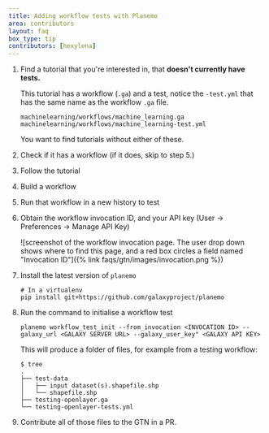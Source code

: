 ```yaml
---
title: Adding workflow tests with Planemo
area: contributors
layout: faq
box_type: tip
contributors: [hexylena]
---
```


1. Find a tutorial that you're interested in, that **doesn't currently have tests.**

   This tutorial has a workflow (`.ga`) and a test, notice the `-test.yml` that has the same name as the workflow `.ga` file.

   ```
   machinelearning/workflows/machine_learning.ga
   machinelearning/workflows/machine_learning-test.yml
   ```

   You want to find tutorials without either of these.

2. Check if it has a workflow (if it does, skip to step 5.)
3. Follow the tutorial
4. Build a workflow
5. Run that workflow in a new history to test
6. Obtain the workflow invocation ID, and your API key (User → Preferences → Manage API Key)

   ![screenshot of the workflow invocation page. The user drop down shows where to find this page, and a red box circles a field named "Invocation ID"]({% link faqs/gtn/images/invocation.png %})

7. Install the latest version of `planemo`

   ```
   # In a virtualenv
   pip install git+https://github.com/galaxyproject/planemo
   ```

8. Run the command to initialise a workflow test

   ```
   planemo workflow_test_init --from_invocation <INVOCATION ID> --galaxy_url <GALAXY SERVER URL> --galaxy_user_key" <GALAXY API KEY>
   ```

   This will produce a folder of files, for example from a testing workflow:

   ```
   $ tree
   .
   ├── test-data
   │   ├── input dataset(s).shapefile.shp
   │   └── shapefile.shp
   ├── testing-openlayer.ga
   └── testing-openlayer-tests.yml
   ```

9. Contribute all of those files to the GTN in a PR.
